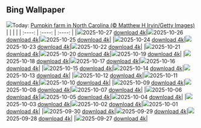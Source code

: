 ## Bing Wallpaper
![](./wallpaper/2025-10-27.jpg)Today: [Pumpkin farm in North Carolina (© Matthew H Irvin/Getty Images)](./wallpaper/2025-10-27.jpg)
|      |      |      |
| :----: | :----: | :----: |
|![](./wallpaper/2025-10-27_sm.jpg)2025-10-27 [download 4k](./wallpaper/2025-10-27.jpg)|![](./wallpaper/2025-10-26_sm.jpg)2025-10-26 [download 4k](./wallpaper/2025-10-26.jpg)|![](./wallpaper/2025-10-25_sm.jpg)2025-10-25 [download 4k](./wallpaper/2025-10-25.jpg)|
|![](./wallpaper/2025-10-24_sm.jpg)2025-10-24 [download 4k](./wallpaper/2025-10-24.jpg)|![](./wallpaper/2025-10-23_sm.jpg)2025-10-23 [download 4k](./wallpaper/2025-10-23.jpg)|![](./wallpaper/2025-10-22_sm.jpg)2025-10-22 [download 4k](./wallpaper/2025-10-22.jpg)|
|![](./wallpaper/2025-10-21_sm.jpg)2025-10-21 [download 4k](./wallpaper/2025-10-21.jpg)|![](./wallpaper/2025-10-20_sm.jpg)2025-10-20 [download 4k](./wallpaper/2025-10-20.jpg)|![](./wallpaper/2025-10-19_sm.jpg)2025-10-19 [download 4k](./wallpaper/2025-10-19.jpg)|
|![](./wallpaper/2025-10-18_sm.jpg)2025-10-18 [download 4k](./wallpaper/2025-10-18.jpg)|![](./wallpaper/2025-10-17_sm.jpg)2025-10-17 [download 4k](./wallpaper/2025-10-17.jpg)|![](./wallpaper/2025-10-16_sm.jpg)2025-10-16 [download 4k](./wallpaper/2025-10-16.jpg)|
|![](./wallpaper/2025-10-15_sm.jpg)2025-10-15 [download 4k](./wallpaper/2025-10-15.jpg)|![](./wallpaper/2025-10-14_sm.jpg)2025-10-14 [download 4k](./wallpaper/2025-10-14.jpg)|![](./wallpaper/2025-10-13_sm.jpg)2025-10-13 [download 4k](./wallpaper/2025-10-13.jpg)|
|![](./wallpaper/2025-10-12_sm.jpg)2025-10-12 [download 4k](./wallpaper/2025-10-12.jpg)|![](./wallpaper/2025-10-11_sm.jpg)2025-10-11 [download 4k](./wallpaper/2025-10-11.jpg)|![](./wallpaper/2025-10-10_sm.jpg)2025-10-10 [download 4k](./wallpaper/2025-10-10.jpg)|
|![](./wallpaper/2025-10-09_sm.jpg)2025-10-09 [download 4k](./wallpaper/2025-10-09.jpg)|![](./wallpaper/2025-10-08_sm.jpg)2025-10-08 [download 4k](./wallpaper/2025-10-08.jpg)|![](./wallpaper/2025-10-07_sm.jpg)2025-10-07 [download 4k](./wallpaper/2025-10-07.jpg)|
|![](./wallpaper/2025-10-06_sm.jpg)2025-10-06 [download 4k](./wallpaper/2025-10-06.jpg)|![](./wallpaper/2025-10-05_sm.jpg)2025-10-05 [download 4k](./wallpaper/2025-10-05.jpg)|![](./wallpaper/2025-10-04_sm.jpg)2025-10-04 [download 4k](./wallpaper/2025-10-04.jpg)|
|![](./wallpaper/2025-10-03_sm.jpg)2025-10-03 [download 4k](./wallpaper/2025-10-03.jpg)|![](./wallpaper/2025-10-02_sm.jpg)2025-10-02 [download 4k](./wallpaper/2025-10-02.jpg)|![](./wallpaper/2025-10-01_sm.jpg)2025-10-01 [download 4k](./wallpaper/2025-10-01.jpg)|
|![](./wallpaper/2025-09-30_sm.jpg)2025-09-30 [download 4k](./wallpaper/2025-09-30.jpg)|![](./wallpaper/2025-09-29_sm.jpg)2025-09-29 [download 4k](./wallpaper/2025-09-29.jpg)|![](./wallpaper/2025-09-28_sm.jpg)2025-09-28 [download 4k](./wallpaper/2025-09-28.jpg)|
|![](./wallpaper/2025-09-27_sm.jpg)2025-09-27 [download 4k](./wallpaper/2025-09-27.jpg)|